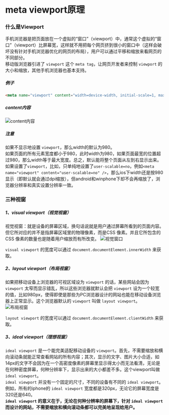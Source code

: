 # meta viewport原理

### 什么是Viewport
手机浏览器是把页面放在一个虚拟的“窗口”（viewport）中，通常这个虚拟的“窗口”（viewport）比屏幕宽，这样就不用把每个网页挤到很小的窗口中（这样会破坏没有针对手机浏览器优化的网页的布局），用户可以通过平移和缩放来看网页的不同部分。<br/>
移动版浏览器引进了 `viewport` 这个 `meta tag`，让网页开发者来控制 `viewport` 的大小和缩放，其他手机浏览器也基本支持。

##### 例子
```html
<meta name="viewport" content="width=device-width, initial-scale=1, maximum-scale=1" />
```
##### content内容
![content内容](https://upload-images.jianshu.io/upload_images/1726248-dd37d922b0231f9e.png?imageMogr2/auto-orient/strip%7CimageView2/2/w/1240)

##### 注意
如果不显示地设置 `viewport`，那么width的默认为980。<br/>
如果页面的所有元素宽度都小于980，此时width为980，如果页面最宽的位置超过980，那么width等于最大宽度。总之，默认能将整个页面从左到右显示出来。<br/>
如果设置了`viewport`，比如，只单纯地设置了`user-scalable=no`，例如`<meta name="viewport" content="user-scalable=no" />`，那么ios下width还是按980显示（即默认就会通过dpi缩放），但android和winphone下却不会再缩放了，浏览器分辨率和真实设置分辨率一致。

### 三种视窗
##### 1、visual viewport（视觉视窗）
视觉视窗：就是设备的屏幕区域，换句话说就是用户通过屏幕所看到的页面内容。但它所对应的并不是指屏幕区域里的物理像素，而是CSS 像素。并且它所包含的 CSS 像素的数量也是随着用户缩放而有所改变。
![视觉窗口](https://upload-images.jianshu.io/upload_images/1726248-6697c843a3dbf82a.png?imageMogr2/auto-orient/strip%7CimageView2/2/w/1240)

`visual viewport` 的宽度可以通过 `document.documentElement.innerWidth` 来获取。

##### 2、layout viewport（布局视窗）
如果把移动设备上浏览器的可视区域设为 `viewport` 的话，某些网站会因为 `viewport` 太窄而显示错乱，所以这些浏览器就默认会把 `viewport` 设为一个较宽的值，比如980px，使得即使是那些为PC浏览器设计的网站也能在移动设备浏览器上正常显示。这个浏览器默认的 `viewport` 叫做 `layout viewport`。
![布局视窗](https://upload-images.jianshu.io/upload_images/1726248-596e1ba8c2e6889c.png?imageMogr2/auto-orient/strip%7CimageView2/2/w/1240)

`layout viewport` 的宽度可以通过 `document.documentElement.clientWidth` 来获取。

##### 3、ideal viewport（理想视窗）
`ideal viewport` 是一个能完美适配移动设备的 `viewport`。首先，不需要缩放和横向滚动条就能正常查看网站的所有内容；其次，显示的文字、图片大小合适，如14px的文字不会因为在一个高密度像素的屏幕里显示得太小而无法看清，无论是在何种密度屏幕，何种分辨率下，显示出来的大小都差不多。这个viewport叫做 `ideal viewport`。<br/>
`ideal viewport` 并没有一个固定的尺寸，不同的设备有不同的 `ideal viewport`。例如，所有的iphone的 `ideal viewport` 宽度都是320px，无论它的屏幕宽度是320还是640。<br/>
**`ideal viewport` 的意义在于，无论在何种分辨率的屏幕下，针对 `ideal viewport`  而设计的网站，不需要缩放和横向滚动条都可以完美地呈现给用户。**
